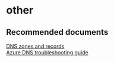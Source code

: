 <properties
	pageTitle="other"
	description="other"
	service="microsoft.network"
	resource="dns"
	authors="radwiv"
	selfHelpType="generic"
	supportTopicIds="32560535"
	resourceTags=""
	productPesIds="15804"
	cloudEnvironments="public"
	articleId="7116c985-f01f-4f2b-9ddd-d1d038eb9331"
/>

# other

## **Recommended documents**
[DNS zones and records](https://docs.microsoft.com/azure/dns/dns-zones-records)<br>
[Azure DNS troubleshooting guide](https://docs.microsoft.com/azure/dns/dns-troubleshoot)<br>
